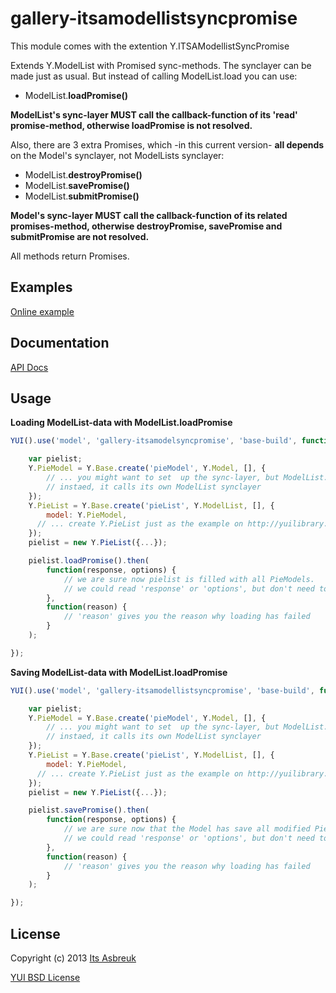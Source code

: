 gallery-itsamodellistsyncpromise
======================


This module comes with the extention Y.ITSAModellistSyncPromise


Extends Y.ModelList with Promised sync-methods. The synclayer can be made just as usual. But instead of calling
ModelList.load you can use:

* ModelList.<b>loadPromise()</b>


<b>ModelList's sync-layer MUST call the callback-function of its 'read' promise-method, otherwise loadPromise is not resolved.</b>


Also, there are 3 extra Promises, which -in this current version- <b>all depends</b> on the Model's synclayer, not ModelLists synclayer:


* ModelList.<b>destroyPromise()</b>
* ModelList.<b>savePromise()</b>
* ModelList.<b>submitPromise()</b>

<b>Model's sync-layer MUST call the callback-function of its related promises-method, otherwise destroyPromise, savePromise and submitPromise are not resolved.</b>


All methods return Promises.

Examples
--------
[Online example](http://projects.itsasbreuk.nl/examples/itsamodellistsyncpromise/index.html)

Documentation
--------------
[API Docs](http://projects.itsasbreuk.nl/apidocs/classes/ITSAModellistSyncPromise.html)

Usage
-----

<b>Loading ModelList-data with ModelList.loadPromise</b>
```js
YUI().use('model', 'gallery-itsamodelsyncpromise', 'base-build', function(Y) {

    var pielist;
    Y.PieModel = Y.Base.create('pieModel', Y.Model, [], {
        // ... you might want to set  up the sync-layer, but ModelList.loadPromise doesn't call the 'read' method of every separate Y.PieModel
        // instaed, it calls its own ModelList synclayer
    });
    Y.PieList = Y.Base.create('pieList', Y.ModelList, [], {
        model: Y.PieModel,
      // ... create Y.PieList just as the example on http://yuilibrary.com/yui/docs/model-list/#the-sync-method specifies ...
    });
    pielist = new Y.PieList({...});

    pielist.loadPromise().then(
        function(response, options) {
            // we are sure now pielist is filled with all PieModels.
            // we could read 'response' or 'options', but don't need to
        },
        function(reason) {
            // 'reason' gives you the reason why loading has failed
        }
    );

});
```

<b>Saving ModelList-data with ModelList.loadPromise</b>
```js
YUI().use('model', 'gallery-itsamodellistsyncpromise', 'base-build', function(Y) {

    var pielist;
    Y.PieModel = Y.Base.create('pieModel', Y.Model, [], {
        // ... you might want to set  up the sync-layer, but ModelList.loadPromise doesn't call the 'read' method of every separate Y.PieModel
        // instaed, it calls its own ModelList synclayer
    });
    Y.PieList = Y.Base.create('pieList', Y.ModelList, [], {
        model: Y.PieModel,
      // ... create Y.PieList just as the example on http://yuilibrary.com/yui/docs/model-list/#the-sync-method specifies ...
    });
    pielist = new Y.PieList({...});

    pielist.savePromise().then(
        function(response, options) {
            // we are sure now that the Model has save all modified PieModels.
            // we could read 'response' or 'options', but don't need to
        },
        function(reason) {
            // 'reason' gives you the reason why loading has failed
        }
    );

});
```

License
-------

Copyright (c) 2013 [Its Asbreuk](http://http://itsasbreuk.nl)

[YUI BSD License](http://developer.yahoo.com/yui/license.html)
